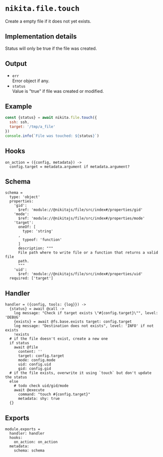 
# `nikita.file.touch`

Create a empty file if it does not yet exists.

## Implementation details

Status will only be true if the file was created.

## Output

* `err`   
  Error object if any.   
* `status`   
  Value is "true" if file was created or modified.   

## Example

```js
const {status} = await nikita.file.touch({
  ssh: ssh,
  target: '/tmp/a_file'
})
console.info(`File was touched: ${status}`)
```

## Hooks

    on_action = ({config, metadata}) ->
      config.target = metadata.argument if metadata.argument?

## Schema

    schema =
      type: 'object'
      properties:
        'gid':
          $ref: 'module://@nikitajs/file/src/index#/properties/gid'
        'mode':
          $ref: 'module://@nikitajs/file/src/index#/properties/mode'
        'target':
          oneOf: [
            type: 'string'
          ,
            typeof: 'function'
          ]
          description: """
          File path where to write file or a function that returns a valid file
          path.
          """
        'uid':
          $ref: 'module://@nikitajs/file/src/index#/properties/uid'
      required: ['target']

## Handler

    handler = ({config, tools: {log}}) ->
      {status} = await @call ->
        log message: "Check if target exists \"#{config.target}\"", level: 'DEBUG'
        {exists} = await @fs.base.exists target: config.target
        log message: "Destination does not exists", level: 'INFO' if not exists
        !exists
      # if the file doesn't exist, create a new one
      if status
        await @file
          content: ''
          target: config.target
          mode: config.mode
          uid: config.uid
          gid: config.gid
      # if the file exists, overwrite it using `touch` but don't update the status
      else
        # todo check uid/gid/mode
        await @execute
          command: "touch #{config.target}"
          metadata: shy: true
      {}

## Exports

    module.exports =
      handler: handler
      hooks:
        on_action: on_action
      metadata:
        schema: schema
